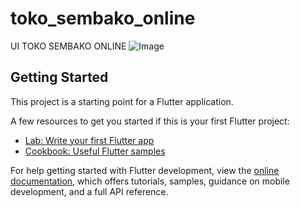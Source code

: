 # toko_sembako_online

UI TOKO SEMBAKO ONLINE
![Image](https://github.com/user-attachments/assets/70d19d5e-0226-4261-9057-768ff0a0ddab)
## Getting Started

This project is a starting point for a Flutter application.

A few resources to get you started if this is your first Flutter project:

- [Lab: Write your first Flutter app](https://docs.flutter.dev/get-started/codelab)
- [Cookbook: Useful Flutter samples](https://docs.flutter.dev/cookbook)

For help getting started with Flutter development, view the
[online documentation](https://docs.flutter.dev/), which offers tutorials,
samples, guidance on mobile development, and a full API reference.
